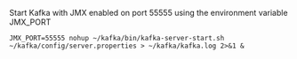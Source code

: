 Start Kafka with JMX enabled on port 55555 using the environment variable JMX_PORT

```
JMX_PORT=55555 nohup ~/kafka/bin/kafka-server-start.sh ~/kafka/config/server.properties > ~/kafka/kafka.log 2>&1 &
```

